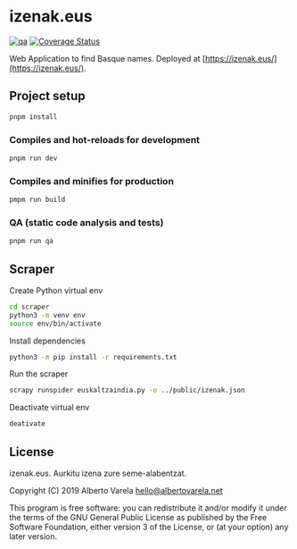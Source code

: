 # izenak.eus

[![qa](https://github.com/artberri/izenak/actions/workflows/qa.yml/badge.svg)](https://github.com/artberri/izenak/actions/workflows/qa.yml)
[![Coverage Status](https://coveralls.io/repos/github/artberri/izenak/badge.svg?branch=main)](https://coveralls.io/github/artberri/izenak?branch=main)

Web Application to find Basque names. Deployed at [https://izenak.eus/](https://izenak.eus/).

## Project setup

```bash
pnpm install
```

### Compiles and hot-reloads for development

```bash
pnpm run dev
```

### Compiles and minifies for production

```bash
pmpm run build
```

### QA (static code analysis and tests)

```bash
pnpm run qa
```

## Scraper

Create Python virtual env

```bash
cd scraper
python3 -m venv env
source env/bin/activate
```

Install dependencies

```bash
python3 -m pip install -r requirements.txt
```

Run the scraper

```bash
scrapy runspider euskaltzaindia.py -o ../public/izenak.json
```

Deactivate virtual env

```bash
deativate
```

## License

izenak.eus. Aurkitu izena zure seme-alabentzat.

Copyright (C) 2019 Alberto Varela <hello@albertovarela.net>

This program is free software: you can redistribute it and/or modify
it under the terms of the GNU General Public License as published by
the Free Software Foundation, either version 3 of the License, or
(at your option) any later version.
